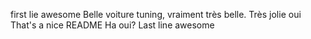 first lie awesome
Belle voiture tuning, vraiment très belle. Très jolie oui
That's a nice README
Ha oui?
Last line awesome
